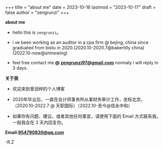 +++
title = "about me"
date = 2023-10-16
lastmod = "2023-10-17"
draft = false
author = "zengrunzi"
+++

**about me**

- hello this is `zengrunzi`。  

- i ve been working as an auditor in a cpa firm @ bejing, china since graduated from bistu in 2020.(2020.10-2020.7@bakertilly china)(2022.10-now@shinewing)


- feel free contact me **@ zengrunzi97@gmail.com** normaly i will reply in 3 days.

**关于我**

- 欢迎来到曾润梓的个人博客  

- 2020年毕业后，一直在会计师事务所从事财务审计工作，坐标北京。（2020.10-2022.7 @ 天职国际）（2022.10-至今@信永中和）

- 如果你有问题、建议，或者其他任何事宜，请使用下面的 Email 方式联系我，一般我会在 3 天内回复你。

**Email:954790830@qq.com**


-R.Z








